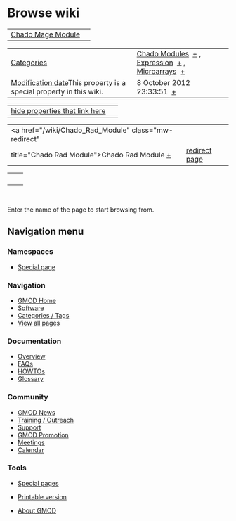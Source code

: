 



<span id="top"></span>




# <span dir="auto">Browse wiki</span>






|                                                                  |     |
|------------------------------------------------------------------|-----|
| [Chado Mage Module](/wiki/Chado_Mage_Module "Chado Mage Module") |     |

|  |  |
|----|----|
| [Categories](/wiki/Special%3ACategories "Special%3ACategories") | <span class="smwb-value">[Chado Modules](/wiki/Category%3AChado_Modules "Category%3AChado Modules")  <span class="smwsearch">[+](/wiki/Special%3ASearchByProperty/Chado-20Modules "Special%3ASearchByProperty/Chado-20Modules")</span></span> , <span class="smwb-value">[Expression](/wiki/Category%3AExpression "Category%3AExpression")  <span class="smwsearch">[+](/wiki/Special%3ASearchByProperty/Expression "Special%3ASearchByProperty/Expression")</span></span> , <span class="smwb-value">[Microarrays](/wiki/Category%3AMicroarrays "Category%3AMicroarrays")  <span class="smwsearch">[+](/wiki/Special%3ASearchByProperty/Microarrays "Special%3ASearchByProperty/Microarrays")</span></span> |
| <span class="smw-highlighter" data-type="1" state="inline" data-title="Property"><span class="smwbuiltin">[Modification date](/wiki/Property:Modification_date "Property:Modification date")</span><span class="smwttcontent">This property is a special property in this wiki.</span></span> | <span class="smwb-value">8 October 2012 23:33:51  <span class="smwsearch">[+](/wiki/Special%3ASearchByProperty/Modification-20date/8-20October-202012-2023:33:51 "Special%3ASearchByProperty/Modification-20date/8-20October-202012-2023:33:51")</span></span> |

<span id="smw_browse_incoming"></span>

|  |  |
|----|----|
| [hide properties that link here](/mediawiki/index.php?title=Special:Browse&offset=0&dir=out&article=Chado+Mage+Module)  |  |

|  |  |
|----|----|
| <span class="smwb-ivalue"><a href="/wiki/Chado_Rad_Module" class="mw-redirect"
title="Chado Rad Module">Chado Rad Module</a> <span class="smwbrowse">[+](/wiki/Special%3ABrowse/Chado-20Rad-20Module "Special%3ABrowse/Chado-20Rad-20Module")</span></span> | [redirect page](/wiki/Special:ListRedirects "Special:ListRedirects") |

|     |     |
|-----|-----|
|     |     |

 

Enter the name of the page to start browsing from.  








## Navigation menu



### Namespaces

- <span id="ca-nstab-special">[Special
  page](/wiki/Special%3ABrowse/Chado_Mage_Module "This is a special page, you cannot edit the page itself")</span>






### Navigation



- <span id="n-GMOD-Home">[GMOD Home](/wiki/Main_Page)</span>
- <span id="n-Software">[Software](/wiki/GMOD_Components)</span>
- <span id="n-Categories-.2F-Tags">[Categories /
  Tags](/wiki/Categories)</span>
- <span id="n-View-all-pages">[View all
  pages](/wiki/Special:AllPages)</span>




### Documentation



- <span id="n-Overview">[Overview](/wiki/Overview)</span>
- <span id="n-FAQs">[FAQs](/wiki/Category%3AFAQ)</span>
- <span id="n-HOWTOs">[HOWTOs](/wiki/Category%3AHOWTO)</span>
- <span id="n-Glossary">[Glossary](/wiki/Glossary)</span>




### Community



- <span id="n-GMOD-News">[GMOD News](/wiki/GMOD_News)</span>
- <span id="n-Training-.2F-Outreach">[Training /
  Outreach](/wiki/Training_and_Outreach)</span>
- <span id="n-Support">[Support](/wiki/Support)</span>
- <span id="n-GMOD-Promotion">[GMOD
  Promotion](/wiki/GMOD_Promotion)</span>
- <span id="n-Meetings">[Meetings](/wiki/Meetings)</span>
- <span id="n-Calendar">[Calendar](/wiki/Calendar)</span>




### Tools



- <span id="t-specialpages"><a href="/wiki/Special%3ASpecialPages" accesskey="q"
  title="A list of all special pages [q]">Special pages</a></span>
- <span id="t-print"><a
  href="/mediawiki/index.php?title=Special%3ABrowse/Chado_Mage_Module&amp;printable=yes"
  rel="alternate" accesskey="p"
  title="Printable version of this page [p]">Printable version</a></span>





- <span id="footer-places-about">[About
  GMOD](/wiki/GMOD%3AAbout "GMOD%3AAbout")</span>

<!-- -->




